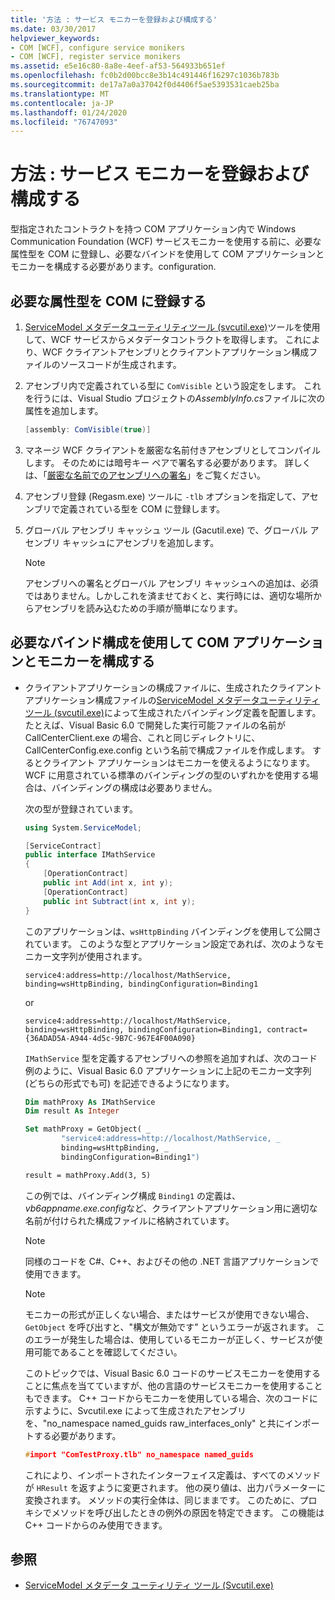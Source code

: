 ```yaml
---
title: '方法 : サービス モニカーを登録および構成する'
ms.date: 03/30/2017
helpviewer_keywords:
- COM [WCF], configure service monikers
- COM [WCF], register service monikers
ms.assetid: e5e16c80-8a8e-4eef-af53-564933b651ef
ms.openlocfilehash: fc0b2d00bcc8e3b14c491446f16297c1036b783b
ms.sourcegitcommit: de17a7a0a37042f0d4406f5ae5393531caeb25ba
ms.translationtype: MT
ms.contentlocale: ja-JP
ms.lasthandoff: 01/24/2020
ms.locfileid: "76747093"
---
```

# <a name="how-to-register-and-configure-a-service-moniker"></a>方法 : サービス モニカーを登録および構成する

型指定されたコントラクトを持つ COM アプリケーション内で Windows Communication Foundation (WCF) サービスモニカーを使用する前に、必要な属性型を COM に登録し、必要なバインドを使用して COM アプリケーションとモニカーを構成する必要があります。configuration.

## <a name="register-the-required-attributed-types-with-com"></a>必要な属性型を COM に登録する

1. [ServiceModel メタデータユーティリティツール (svcutil.exe)](../servicemodel-metadata-utility-tool-svcutil-exe.md)ツールを使用して、WCF サービスからメタデータコントラクトを取得します。 これにより、WCF クライアントアセンブリとクライアントアプリケーション構成ファイルのソースコードが生成されます。

2. アセンブリ内で定義されている型に `ComVisible` という設定をします。 これを行うには、Visual Studio プロジェクトの*AssemblyInfo.cs*ファイルに次の属性を追加します。

    ```csharp
    [assembly: ComVisible(true)]
    ```

3. マネージ WCF クライアントを厳密な名前付きアセンブリとしてコンパイルします。 そのためには暗号キー ペアで署名する必要があります。 詳しくは、「[厳密な名前でのアセンブリへの署名](../../../standard/assembly/sign-strong-name.md)」をご覧ください。

4. アセンブリ登録 (Regasm.exe) ツールに `-tlb` オプションを指定して、アセンブリで定義されている型を COM に登録します。

5. グローバル アセンブリ キャッシュ ツール (Gacutil.exe) で、グローバル アセンブリ キャッシュにアセンブリを追加します。

    > [!NOTE]
    > アセンブリへの署名とグローバル アセンブリ キャッシュへの追加は、必須ではありません。しかしこれを済ませておくと、実行時には、適切な場所からアセンブリを読み込むための手順が簡単になります。

## <a name="configure-the-com-application-and-the-moniker-with-the-required-binding-configuration"></a>必要なバインド構成を使用して COM アプリケーションとモニカーを構成する

- クライアントアプリケーションの構成ファイルに、生成されたクライアントアプリケーション構成ファイルの[ServiceModel メタデータユーティリティツール (svcutil.exe)](../servicemodel-metadata-utility-tool-svcutil-exe.md)によって生成されたバインディング定義を配置します。 たとえば、Visual Basic 6.0 で開発した実行可能ファイルの名前が CallCenterClient.exe の場合、これと同じディレクトリに、CallCenterConfig.exe.config という名前で構成ファイルを作成します。 するとクライアント アプリケーションはモニカーを使えるようになります。 WCF に用意されている標準のバインディングの型のいずれかを使用する場合は、バインディングの構成は必要ありません。

     次の型が登録されています。

    ```csharp
    using System.ServiceModel;

    [ServiceContract]
    public interface IMathService
    {
        [OperationContract]
        public int Add(int x, int y);
        [OperationContract]
        public int Subtract(int x, int y);
    }
    ```

     このアプリケーションは、`wsHttpBinding` バインディングを使用して公開されています。 このような型とアプリケーション設定であれば、次のようなモニカー文字列が使用されます。

    ```
    service4:address=http://localhost/MathService, binding=wsHttpBinding, bindingConfiguration=Binding1
    ```

     or

    ```
    service4:address=http://localhost/MathService, binding=wsHttpBinding, bindingConfiguration=Binding1, contract={36ADAD5A-A944-4d5c-9B7C-967E4F00A090}
    ```

     `IMathService` 型を定義するアセンブリへの参照を追加すれば、次のコード例のように、Visual Basic 6.0 アプリケーションに上記のモニカー文字列 (どちらの形式でも可) を記述できるようになります。

    ```vb
    Dim mathProxy As IMathService
    Dim result As Integer

    Set mathProxy = GetObject( _
            "service4:address=http://localhost/MathService, _
            binding=wsHttpBinding, _
            bindingConfiguration=Binding1")

    result = mathProxy.Add(3, 5)
    ```

     この例では、バインディング構成 `Binding1` の定義は、 *vb6appname.exe.config*など、クライアントアプリケーション用に適切な名前が付けられた構成ファイルに格納されています。

    > [!NOTE]
    > 同様のコードを C#、C++、およびその他の .NET 言語アプリケーションで使用できます。

    > [!NOTE]
    > モニカーの形式が正しくない場合、またはサービスが使用できない場合、`GetObject` を呼び出すと、"構文が無効です" というエラーが返されます。 このエラーが発生した場合は、使用しているモニカーが正しく、サービスが使用可能であることを確認してください。

     このトピックでは、Visual Basic 6.0 コードのサービスモニカーを使用することに焦点を当てていますが、他の言語のサービスモニカーを使用することもできます。 C++ コードからモニカーを使用している場合、次のコードに示すように、Svcutil.exe によって生成されたアセンブリを、"no_namespace named_guids raw_interfaces_only" と共にインポートする必要があります。

    ```cpp
    #import "ComTestProxy.tlb" no_namespace named_guids
    ```

     これにより、インポートされたインターフェイス定義は、すべてのメソッドが `HResult` を返すように変更されます。 他の戻り値は、出力パラメーターに変換されます。 メソッドの実行全体は、同じままです。 このために、プロキシでメソッドを呼び出したときの例外の原因を特定できます。 この機能は C++ コードからのみ使用できます。

## <a name="see-also"></a>参照

- [ServiceModel メタデータ ユーティリティ ツール (Svcutil.exe)](../servicemodel-metadata-utility-tool-svcutil-exe.md)
